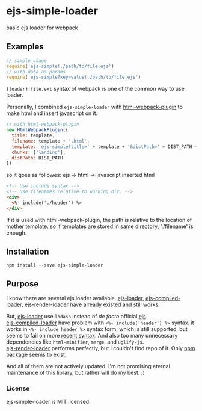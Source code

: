 # ejs-simple-loader

basic ejs loader for webpack

## Examples

```javascript
// simple usage
require('ejs-simple!./path/to/file.ejs')
// with data as params
require('ejs-simple?key=value!./path/to/file.ejs')
```

`{loader}!file.ext` syntax of webpack is one of the common way to use loader.

Personally, I combined `ejs-simple-loader` with [html-webpack-plugin](https://github.com/jantimon/html-webpack-plugin) to make html and insert javascript on it.

```javascript
// with html-webpack-plugin
new HtmlWebpackPlugin({
  title: template,
  filename: template + '.html',
  template: 'ejs-simple?title=' + template + '&distPath=' + DIST_PATH + '!src/templates/' + template + '.ejs',
  chunks: ['landing'],
  distPath: DIST_PATH
})
```

so it goes as followes:  ejs -> html -> javascript inserted html

```html
<!-- Use include syntax -->
<!-- Use filenames relative to working dir. -->
<div>
  <%- include('./header') %>
</div>
```

If it is used with html-webpack-plugin, the path is relative to the location of mother template. so if templates are stored in same directory, './filename' is enough.

## Installation

```shell
npm install --save ejs-simple-loader
```

## Purpose

I know there are several ejs loader available. [ejs-loader](https://github.com/okonet/ejs-loader), [ejs-compiled-loader](https://github.com/bazilio91/ejs-compiled-loader), [ejs-render-loader](https://www.npmjs.com/package/ejs-render-loader) have already existed and still works.

But, [ejs-loader](https://github.com/okonet/ejs-loader) use `lodash` instead of *de facto* official [ejs](https://github.com/mde/ejs).  
[ejs-compiled-loader](https://github.com/bazilio91/ejs-compiled-loader) have problem with `<%- include('header') %>` syntax. it works in `<%- include header %>` syntax form, which is still supported, but seems to fail on more [recent syntax](https://github.com/mde/ejs#includes). And also too many unnecessary dependencies like `html-minifier`, `merge`, and `uglify-js`.  
[ejs-render-loader](https://www.npmjs.com/package/ejs-render-loader) performs perfectly, but I couldn't find repo of it. Only [npm package](https://www.npmjs.com/package/ejs-render-loader) seems to exist.

And all of them are not actively updated. I'm not promising eternal maintenance of this library, but rather will do my best. ;)

### License

ejs-simple-loader is MIT licensed.
